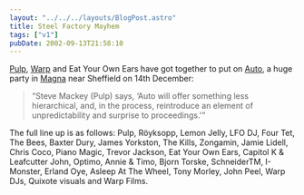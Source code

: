 ```yaml
---
layout: "../../../layouts/BlogPost.astro"
title: Steel Factory Mayhem
tags: ["v1"]
pubDate: 2002-09-13T21:58:10
---
```


[Pulp][1], [Warp][2] and Eat Your Own Ears have got together to put on [Auto][3], a huge party in [Magna][4] near Sheffield on 14th December:

> &#8220;Steve Mackey (Pulp) says, &#8216;Auto will offer something less hierarchical, and, in the process, reintroduce an element of unpredictability and surprise to proceedings.'&#8221;

The full line up is as follows: Pulp, R&ouml;yksopp, Lemon Jelly, LFO DJ, Four Tet, The Bees, Baxter Dury, James Yorkston, The Kills, Zongamin, Jamie Lidell, Chris Coco, Piano Magic, Trevor Jackson, Eat Your Own Ears, Capitol K & Leafcutter John, Optimo, Annie & Timo, Bjorn Torske, SchneiderTM, I-Monster, Erland Oye, Asleep At The Wheel, Tony Morley, John Peel, Warp DJs, Quixote visuals and Warp Films.

[1]: http://www.pulponline.com/ "Pulp People: official Pulp website"
[2]: http://www.warprecords.com/ "Warp Records"
[3]: http://www.warprecords.com/news/?ti_id=495 "Warp Records: OVER SEVEN HOURS OF STEEL FACTORY MAYHEM"
[4]: http://www.magnatrust.org.uk/ "Magna Science & Adventure Centre - a converted steel works, or possibly a post-industrial Alton Towers?"
